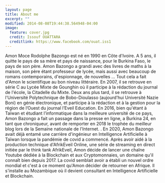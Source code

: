 ```yaml
---
layout: page
title: About me
excerpt: ""
modified: 2014-08-08T19:44:38.564948-04:00
image:
  feature: cover.jpg
  credit: Issouf OUATTARA
  creditlink: https://www.facebook.com/ouat.iss1
---
```


Amon Moce Rodolphe Bazongo est né en 1990 en Côte d'Ivoire. A 5 ans, il quitte le pays de sa mère et pays de naissance, pour le Burkina Faso, le pays de son père. Amon Bazongo a grandi avec des livres de maths à la maison, son père étant professeur de lycée, mais aussi avec beaucoup de romans contemporains, d'espionnage, de nouvelles ... Tout cela a fait d'Amon le scientifique au bon niveau littéraire. En 2007, il se retrouve en série C au Lycée Mixte de Gounghin où il participe à la rédaction du journal de l'école, la Citadelle du Mixte. Deux ans plus tard, il se retrouve à l'Université Polytechnique de Bobo-Dioulasso (aujourd'hui Université Nazie Boni) en génie électronique, et participe à la rédaction et à la gestion pour la région de l’Ouest du journal l’Eveil Education. En 2016, bien qu'étant à Taïwan et étudiant l’informatique dans la meilleure université de ce pays, Amon Bazongo a fait un passage dans la presse en ligne, a Burkina 24, en tant que chroniqueur, avant de remporter en 2018 le trophée du meilleur blog lors de la Semaine nationale de l'Internet. . En 2020, Amon Bazongo avait déjà entamé une carrière d'ingénieur en Intelligence Artificielle à Taïwan lorsque la pandémie de covid a commencé. Après avoir aidé à la production technique d'AfrikEveil Online, une série de streaming en direct initiée par le think tank AfrikEveil, Amon décide de lancer une chaîne Youtube dédiée à la Blockchain et aux Cryptomonnaies, un domaine qu'il connaît bien depuis 2017. La covid semblait avoir a établi un nouvel ordre mondial et c'est à ce moment qu'Amon décider de retourner en Afrique. Il s'installe au Mozambique où il devient consultant en Intelligence Artificielle et Blockchain.

<!--
My full name is Amon Moce Rodolphe BAZONGO. I was born in 1990 in a small [Attie](https://en.wikipedia.org/wiki/Attie) town in the south-east of [Ivory Coast](https://en.wikipedia.org/wiki/Ivory_Coast) named [Akoupe](https://en.wikipedia.org/wiki/Akoup%C3%A9). My mother, Amon Solange DJAMBRA, is also native of this region. A part of my early childhood was spent at [Abidjan](https://en.wikipedia.org/wiki/Abidjan)(at  [Treichville](https://en.wikipedia.org/wiki/Treichville) commune), largest city of the country.<br/>
My father, Herve BAZONGO, is from [Burkina Faso](https://en.wikipedia.org/wiki/Burkina_Faso). He studied Mathematics at the University of Abidjan and became later a high school teacher and also an Entrepreneur. But his projects did not go the way he wanted: after his ice cream store business, he decided to prepare his return to his home country (my country too). When I was 5~6, he took me to Ouagadougou, the capital city of Burkina Faso, to one of my cousine's. After more than a year, he came back and we went to Bobo-Dioulasso (still in Burkina Faso). We went back to Ouagadougou 4 years later and this is when I had to take the Elementary School Certificate exam. From that time, I did not leave the capital city until my last year of high school.<br/>
I decided to study Electronics and I got admitted to Polytechnic University of Bobo-Dioulasso. My studies took only two years for an Associate degree. My desire to continue led me to a private graduate school in Ouagadougou for a bachelor's level in Computer Networking and Telecommunications. A year later, the ping pong between Ouagadougou and Bobo-Dioulasso ended: I had this great opportunity to leave Africa for Taiwan, in east Asia. I am currently a Computer Science student at National Chiao Tung University, one of the best institution of the island.
-->
